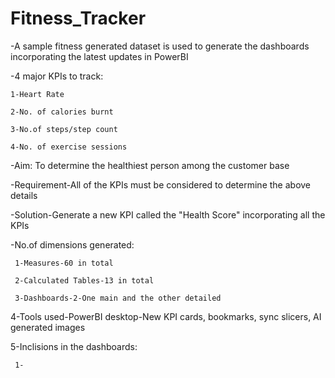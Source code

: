 # Fitness_Tracker
-A sample fitness generated dataset is used to generate the dashboards incorporating the latest updates in PowerBI

-4 major KPIs to track:

    1-Heart Rate
    
    2-No. of calories burnt
    
    3-No.of steps/step count
    
    4-No. of exercise sessions

-Aim: To determine the healthiest person among the customer base

-Requirement-All of the KPIs must be considered to determine the above details

-Solution-Generate a new KPI called the "Health Score" incorporating all the KPIs

-No.of dimensions generated:

     1-Measures-60 in total
   
     2-Calculated Tables-13 in total
   
     3-Dashboards-2-One main and the other detailed
   
   4-Tools used-PowerBI desktop-New KPI cards, bookmarks, sync slicers, AI generated images
   
   5-Inclisions in the dashboards:

     1-
    
    
